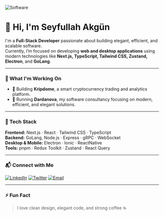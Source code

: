 
![Software](https://github.com/seyfullahakgun/seyfullahakgun/assets/81971228/93714b34-0105-47e3-aacb-345611621ddb)
# 👋 Hi, I'm Seyfullah Akgün

I'm a **Full-Stack Developer** passionate about building elegant, efficient, and scalable software.  
Currently, I’m focused on developing **web and desktop applications** using modern technologies like **Next.js, TypeScript, Tailwind CSS, Zustand, Electron**, and **GoLang**.

---

### 🚀 What I'm Working On
- 🧠 Building **Kripdome**, a smart cryptocurrency trading and analytics platform.
- 💼 Running **Dardanova**, my software consultancy focusing on modern, efficient, and elegant solutions.

---

### 🧩 Tech Stack
**Frontend:** Next.js · React · Tailwind CSS · TypeScript  
**Backend:** GoLang, Node.js · Express · gRPC · WebSocket  
**Desktop & Mobile:** Electron · Ionic · ReactNative  
**Tools:** pnpm · Redux Toolkit · Zustand · React Query  

---

### 📬 Connect with Me
[![LinkedIn](https://img.shields.io/badge/LinkedIn-0077B5?style=for-the-badge&logo=linkedin&logoColor=white)](https://linkedin.com/in/seyfullah-akgun)
[![Twitter](https://img.shields.io/badge/Twitter-1DA1F2?style=for-the-badge&logo=twitter&logoColor=white)](https://twitter.com/coderseyf)
[![Email](https://img.shields.io/badge/Email-D14836?style=for-the-badge&logo=gmail&logoColor=white)](mailto:seyfullah.akgn@gmail.com)

---

### ⚡ Fun Fact
> I love clean design, elegant code, and strong coffee ☕

